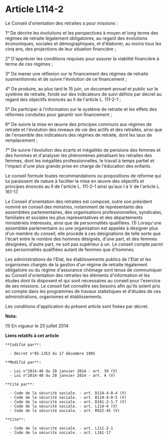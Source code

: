 # Article L114-2

Le Conseil d'orientation des retraites a pour missions : 

1° De décrire les évolutions et les perspectives à moyen et long terme des régimes de retraite légalement obligatoires, au
regard des évolutions économiques, sociales et démographiques, et d'élaborer, au moins tous les cinq ans, des projections de
leur situation financière ; 

2° D'apprécier les conditions requises pour assurer la viabilité financière à terme de ces régimes ; 

3° De mener une réflexion sur le financement des régimes de retraite susmentionnés et de suivre l'évolution de ce
financement ; 

4° De produire, au plus tard le 15 juin, un document annuel et public sur le système de retraite, fondé sur des indicateurs
de suivi définis par décret au regard des objectifs énoncés au II de l'article L. 111-2-1 ; 

5° De participer à l'information sur le système de retraite et les effets des réformes conduites pour garantir son
financement ; 

6° De suivre la mise en œuvre des principes communs aux régimes de retraite et l'évolution des niveaux de vie des actifs et
des retraités, ainsi que de l'ensemble des indicateurs des régimes de retraite, dont les taux de remplacement ; 

7° De suivre l'évolution des écarts et inégalités de pensions des femmes et des hommes et d'analyser les phénomènes
pénalisant les retraites des femmes, dont les inégalités professionnelles, le travail à temps partiel et l'impact d'une plus
grande prise en charge de l'éducation des enfants. 

Le conseil formule toutes recommandations ou propositions de réforme qui lui paraissent de nature à faciliter la mise en
œuvre des objectifs et principes énoncés au II de l'article L. 111-2-1 ainsi qu'aux I à V de l'article L. 161-17. 

Le Conseil d'orientation des retraites est composé, outre son président nommé en conseil des ministres, notamment de
représentants des assemblées parlementaires, des organisations professionnelles, syndicales, familiales et sociales les plus
représentatives et des départements ministériels intéressés, ainsi que de personnalités qualifiées. (1) Lorsqu'une assemblée
parlementaire ou une organisation est appelée à désigner plus d'un membre du conseil, elle procède à ces désignations de
telle sorte que l'écart entre le nombre des hommes désignés, d'une part, et des femmes désignées, d'autre part, ne soit pas
supérieur à un. Le conseil compte parmi ses personnalités qualifiées autant de femmes que d'hommes. 

Les administrations de l'Etat, les établissements publics de l'Etat et les organismes chargés de la gestion d'un régime de
retraite légalement obligatoire ou du régime d'assurance chômage sont tenus de communiquer au Conseil d'orientation des
retraites les éléments d'information et les études dont ils disposent et qui sont nécessaires au conseil pour l'exercice de
ses missions. Le conseil fait connaître ses besoins afin qu'ils soient pris en compte dans les programmes de travaux
statistiques et d'études de ces administrations, organismes et établissements. 

Les conditions d'application du présent article sont fixées par décret.

**Nota:**

(1) En vigueur le 20 juillet 2014

**Liens relatifs à cet article**

	**Codifié par**:

	  - Décret n°85-1353 du 17 décembre 1985

	**Modifié par**:

	  - Loi n°2014-40 du 20 janvier 2014 - art. 39 (V)
	  - Loi n°2014-40 du 20 janvier 2014 - art. 4 (V)

	**Cité par**:

	  - Code de la sécurité sociale. - art. D114-4-0-4 (V)
	  - Code de la sécurité sociale. - art. D114-4-0-5 (V)
	  - Code de la sécurité sociale. - art. D161-2-1-7 (V)
	  - Code de la sécurité sociale. - art. L114-4 (V)
	  - Code de la sécurité sociale. - art. R922-45 (V)

	**Cite**:

	  - Code de la sécurité sociale. - art. L111-2-1
	  - Code de la sécurité sociale. - art. L161-17
